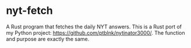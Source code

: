 # nyt-fetch
A Rust program that fetches the daily NYT answers.
This is a Rust port of my Python project: https://github.com/ptblnk/nytinator3000/.
The function and purpose are exactly the same.
